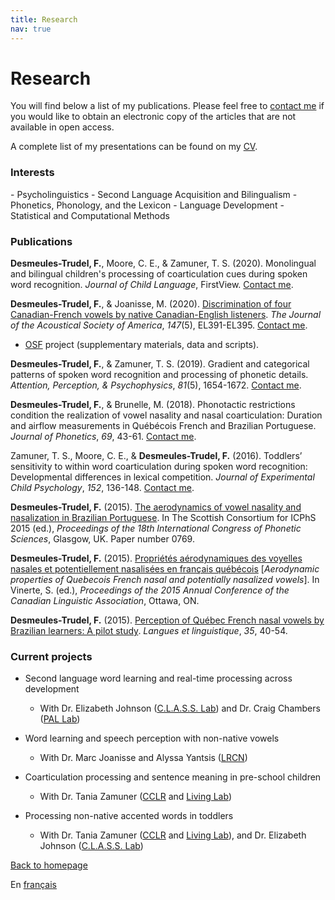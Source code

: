```yaml
---
title: Research
nav: true
---
```


<h1>Research</h1>

You will find below a list of my publications. Please feel free to [contact me](mailto:felix.desmeules.trudel@utoronto.ca) if you would like to obtain an electronic copy of the articles that are not available in open access.

A complete list of my presentations can be found on my [CV](https://felixdtrudel.github.io/CVeng.pdf).

<h3>Interests</h3>
- Psycholinguistics
- Second Language Acquisition and Bilingualism
- Phonetics, Phonology, and the Lexicon
- Language Development
- Statistical and Computational Methods

<h3>Publications</h3>

**Desmeules-Trudel, F.**, Moore, C. E., & Zamuner, T. S. (2020). Monolingual and bilingual children's processing of coarticulation cues during spoken word recognition. _Journal of Child Language_, FirstView. [Contact me](mailto:felix.desmeules.trudel@utoronto.ca).

**Desmeules-Trudel, F.**, & Joanisse, M. (2020). [Discrimination of four Canadian-French vowels by native Canadian-English listeners](https://asa.scitation.org/doi/10.1121/10.0001180?fbclid=IwAR2fE5Wap0GTQ0_zLg6IDvBPe8kb632yY9GvgDUS1GOeLahk3P-c8qjKgxM). _The Journal of the Acoustical Society of America_, _147_(5), EL391-EL395. [Contact me](mailto:felix.desmeules.trudel@utoronto.ca).
- [OSF](https://osf.io/5n9bw/) project (supplementary materials, data and scripts).

**Desmeules-Trudel, F.**, & Zamuner, T. S. (2019). Gradient and categorical patterns of spoken word recognition and processing of phonetic details. _Attention, Perception, & Psychophysics_, _81_(5), 1654-1672. [Contact me](mailto:felix.desmeules.trudel@utoronto.ca).

**Desmeules-Trudel, F.**, & Brunelle, M. (2018). Phonotactic restrictions condition the realization of vowel nasality and nasal coarticulation: Duration and airflow measurements in Québécois French and Brazilian Portuguese. _Journal of Phonetics_, _69_, 43-61. [Contact me](mailto:felix.desmeules.trudel@utoronto.ca).
  
Zamuner, T. S., Moore, C. E., & **Desmeules-Trudel, F.** (2016). Toddlers’ sensitivity to within word coarticulation during spoken word recognition: Developmental differences in lexical competition. _Journal of Experimental Child Psychology_, _152_, 136-148. [Contact me](mailto:felix.desmeules.trudel@utoronto.ca).

**Desmeules-Trudel, F.** (2015). [The aerodynamics of vowel nasality and nasalization in Brazilian Portuguese](https://www.internationalphoneticassociation.org/icphs-proceedings/ICPhS2015/Papers/ICPHS0769.pdf). In The Scottish Consortium for ICPhS 2015 (ed.), _Proceedings of the 18th International Congress of Phonetic Sciences_, Glasgow, UK. Paper number 0769.

**Desmeules-Trudel, F.** (2015). [Propriétés aérodynamiques des voyelles nasales et potentiellement nasalisées en français québécois](http://cla-acl.ca/wp-content/uploads/DesmeulesTrudel-2015.pdf) [_Aerodynamic properties of Quebecois French nasal and potentially nasalized vowels_]. In Vinerte, S. (ed.), _Proceedings of the 2015 Annual Conference of the Canadian Linguistic Association_, Ottawa, ON.

**Desmeules-Trudel, F.** (2015). [Perception of Québec French nasal vowels by Brazilian learners: A pilot study](http://www.lli.ulaval.ca/fileadmin/llt/fichiers/recherche/revue_LL/vol35/F.Desmeules-Trudel.pdf). _Langues et linguistique_, _35_, 40-54.

<h3>Current projects</h3>

- Second language word learning and real-time processing across development
  - With Dr. Elizabeth Johnson ([C.L.A.S.S. Lab](https://www.utm.utoronto.ca/infant-child-centre/child-language-and-speech-studies-lab)) and Dr. Craig Chambers ([PAL Lab](https://www.psycholinguistics.ca/pal))

- Word learning and speech perception with non-native vowels
  - With Dr. Marc Joanisse and Alyssa Yantsis ([LRCN](http://www.psychology.uwo.ca/lrcn/))

- Coarticulation processing and sentence meaning in pre-school children
  - With Dr. Tania Zamuner ([CCLR](http://cclren.weebly.com/) and [Living Lab](https://uottawalivinglab.weebly.com))

- Processing non-native accented words in toddlers
  - With Dr. Tania Zamuner ([CCLR](http://cclren.weebly.com/) and [Living Lab](https://uottawalivinglab.weebly.com)), and Dr. Elizabeth Johnson ([C.L.A.S.S. Lab](https://www.utm.utoronto.ca/infant-child-centre/child-language-and-speech-studies-lab))

[Back to homepage](https://felixdtrudel.github.io/index.html)

En [français](https://felixdtrudel.github.io/fr/recherche.html)
